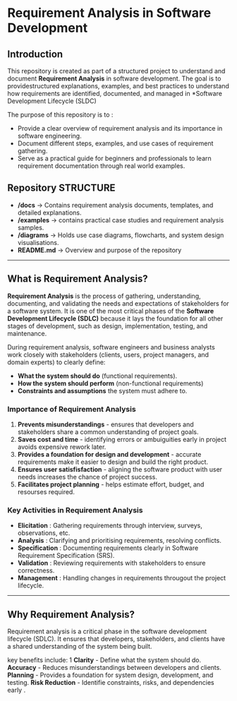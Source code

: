 # Requirement Analysis in Software Development 

## Introduction 
This repository is created as part of a structured project to understand and document **Requirement Analysis** in software development. The goal is to providestructured explanations, examples, and best practices to understand how requirements are identified, documented, and managed in *Software Development Lifecycle (SLDC)

The purpose of this repository is to :
- Provide a clear overview of requirement analysis and its importance in software engineering.
- Document different steps, examples, and use cases of requirement gathering.
- Serve as a practical guide for beginners and professionals to learn requirement documentation through real world examples.

## Repository STRUCTURE 
- **/docs** → Contains requirement analysis documents, templates, and detailed explanations.
- **/examples** → contains practical case studies and requirement analysis samples.
- **/diagrams** → Holds use case diagrams, flowcharts, and system design visualisations.
- **README.md** → Overview and purpose of the repository 

---

## What is Requirement Analysis?
**Requirement Analysis** is the process of gathering, understanding, documenting, and validating the needs and expectations of stakeholders for a software system. It is one of the most critical phases of the **Software Development Lifecycle (SDLC)** because it lays the foundation for all other stages of development, such as design, implementation, testing, and maintenance. 

During requirement analysis, software engineers and business analysts work closely with stakeholders (clients, users, project managers, and domain experts) to clearly define:
- **What the system should do** (functional requirements).
- **How the system should perform** (non-functional requirements)
- **Constraints and assumptions** the system must adhere to.


### Importance of Requirement Analysis 
1. **Prevents misunderstandings** - ensures that developers and stakeholders share a common understanding of project goals. 
2. **Saves cost and time** - identifying errors or ambuiguities early in project avoids expensive rework later.
3. **Provides a foundation for design and development** - accurate requirements make it easier to design and build the right product.
4. **Ensures user satisfisfaction** - aligning the software product with user needs increases the chance of project success. 
5. **Facilitates project planning** - helps estimate effort, budget, and resourses required. 

### Key Activities in Requirement Analysis 
- **Elicitation** : Gathering requirements through interview, surveys, observations, etc.
- **Analysis** : Clarifying and prioritising requirements, resolving conflicts.
- **Specification** : Documenting requirements clearly in Software Requirement Specification (SRS).
- **Validation** : Reviewing requirements with stakeholders to ensure correctness. 
- **Management** : Handling changes in requirements througout the project lifecycle.

---

## Why Requirement Analysis?
Requirement analysis is a critical phase in the software development lifecycle (SDLC).
It ensures that developers, stakeholders, and clients have a shared understanding of the system being built.

key benefits include:
1 **Clarity** - Define what the system should do.
**Accuracy** - Reduces misunderstandings between developers and clients.
**Planning** - Provides a foundation for system design, development, and testing.
**Risk Reduction** - Identifie constraints, risks, and dependencies early .